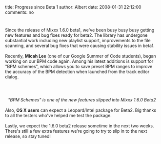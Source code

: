 title: Progress since Beta 1
author: Albert
date: 2008-01-31 22:12:00
comments: no

<a onblur="try {parent.deselectBloggerImageGracefully();} catch(e) {}" href="{% static '/static/images/news/Screenshot-Mixxx-1.6.0beta2.png' %}"><img style="margin: 0px auto 10px; display: block; text-align: center; cursor: pointer;" src="{% static '/static/images/news/Screenshot-Mixxx-1.6.0beta2.png' %}" alt="" id="BLOGGER_PHOTO_ID_5161770031280608434" border="0" />
</a>
<br />
Since the release of Mixxx 1.6.0 beta1, we've been busy busy busy getting new features and bug fixes ready for<span style="font-weight: bold;"> </span>
beta2. The library has undergone substantial work including new playlist support, improvements to the file scanning, and several bug fixes that were causing stability issues in beta1.<br />
<br />
Recently, <span style="font-weight: bold;">Micah Lee</span>
 (one of our Google Summer of Code students), began working on our BPM code again. Among his latest additions is support for "BPM schemes", which allows you to save preset BPM ranges to improve the accuracy of the BPM detection when launched from the track editor dialog.<br />
<br />
<br />
<div style="text-align: center;"><a onblur="try {parent.deselectBloggerImageGracefully();} catch(e) {}" href="{% static '/static/images/news/Screenshot-Track-Editor.png' %}"><img style="margin: 0px auto 10px; display: block; text-align: center; cursor: pointer;" src="{% static '/static/images/news/Screenshot-Track-Editor.png' %}" alt="" id="BLOGGER_PHOTO_ID_5161770306158515394" border="0" />
</a>
<span style="font-style: italic;">"BPM Schemes" is one of the new features slipped into Mixxx 1.6.0 Beta2</span>
<br />
<br />
<div style="text-align: left;">Also, <span style="font-weight: bold;">OS X users</span>
 can expect a Leopard/Intel package for Beta2. Big thanks to all the testers who've helped me test the package.<br />
<br />
Lastly, we expect the 1.6.0 beta2 release sometime in the next two weeks. There's still a few extra features we're going to try to slip in to the next release, so stay tuned!<br />
</div>
</div>
